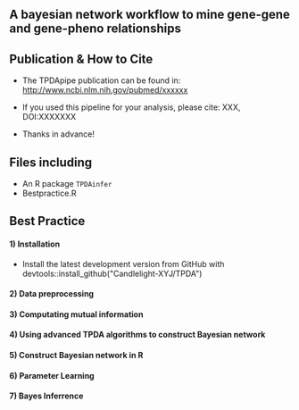 ## A bayesian network workflow to mine gene-gene and gene-pheno relationships


## Publication & How to Cite
+ The TPDApipe publication can be found in: http://www.ncbi.nlm.nih.gov/pubmed/xxxxxx

+ If you used this pipeline for your analysis, please cite: XXX, DOI:XXXXXXX

+ Thanks in advance!

## Files including
+ An R package `TPDAinfer`
+ Bestpractice.R

## Best Practice

#### 1) Installation
+ Install the latest development version from GitHub with
devtools::install_github("Candlelight-XYJ/TPDA")


#### 2) Data preprocessing


#### 3) Computating mutual information


#### 4) Using advanced TPDA algorithms to construct Bayesian network


#### 5) Construct Bayesian network in R


#### 6) Parameter Learning


#### 7) Bayes Inferrence


